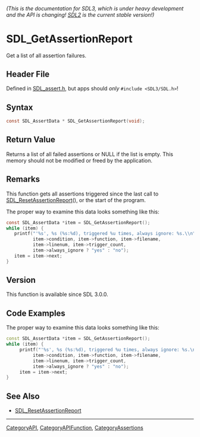 ###### (This is the documentation for SDL3, which is under heavy development and the API is changing! [SDL2](https://wiki.libsdl.org/SDL2/) is the current stable version!)
# SDL_GetAssertionReport

Get a list of all assertion failures.

## Header File

Defined in [SDL_assert.h](https://github.com/libsdl-org/SDL/blob/main/include/SDL3/SDL_assert.h), but apps should _only_ `#include <SDL3/SDL.h>`!

## Syntax

```c
const SDL_AssertData * SDL_GetAssertionReport(void);

```

## Return Value

Returns a list of all failed assertions or NULL if the list is empty. This
memory should not be modified or freed by the application.

## Remarks

This function gets all assertions triggered since the last call to
[SDL_ResetAssertionReport](SDL_ResetAssertionReport)(), or the start of the
program.

The proper way to examine this data looks something like this:

```c
const SDL_AssertData *item = SDL_GetAssertionReport();
while (item) {
   printf("'%s', %s (%s:%d), triggered %u times, always ignore: %s.\\n",
          item->condition, item->function, item->filename,
          item->linenum, item->trigger_count,
          item->always_ignore ? "yes" : "no");
   item = item->next;
}
```

## Version

This function is available since SDL 3.0.0.

## Code Examples

The proper way to examine this data looks something like this:
```c++
const SDL_AssertData *item = SDL_GetAssertionReport();
while (item) {
     printf("'%s', %s (%s:%d), triggered %u times, always ignore: %s.\n",
          item->condition, item->function, item->filename,
          item->linenum, item->trigger_count,
          item->always_ignore ? "yes" : "no");
     item = item->next;
}
```

## See Also

* [SDL_ResetAssertionReport](SDL_ResetAssertionReport)

----
[CategoryAPI](CategoryAPI), [CategoryAPIFunction](CategoryAPIFunction), [CategoryAssertions](CategoryAssertions)


